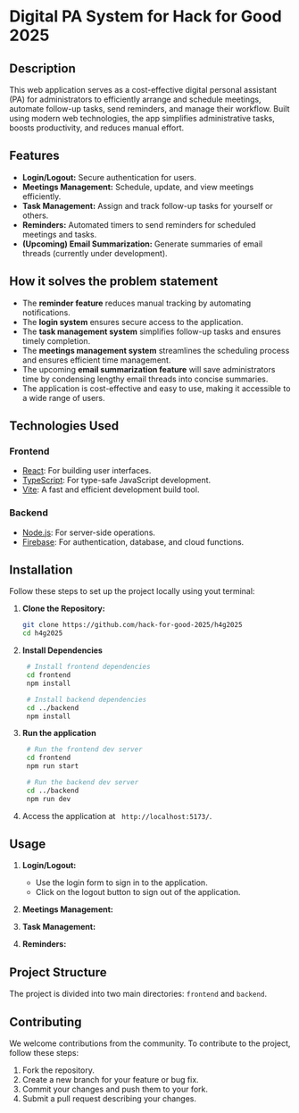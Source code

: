 # Digital PA System for Hack for Good 2025

## Description

This web application serves as a cost-effective digital personal assistant (PA) for administrators to efficiently arrange and schedule meetings, automate follow-up tasks, send reminders, and manage their workflow. Built using modern web technologies, the app simplifies administrative tasks, boosts productivity, and reduces manual effort.

## Features

- **Login/Logout:** Secure authentication for users.
- **Meetings Management:** Schedule, update, and view meetings efficiently.
- **Task Management:** Assign and track follow-up tasks for yourself or others.
- **Reminders:** Automated timers to send reminders for scheduled meetings and tasks.
- **(Upcoming) Email Summarization:** Generate summaries of email threads (currently under development).

## How it solves the problem statement

- The **reminder feature** reduces manual tracking by automating notifications.
- The **login system** ensures secure access to the application.
- The **task management system** simplifies follow-up tasks and ensures timely completion.
- The **meetings management system** streamlines the scheduling process and ensures efficient time management.
- The upcoming **email summarization feature** will save administrators time by condensing lengthy email threads into concise summaries.
- The application is cost-effective and easy to use, making it accessible to a wide range of users.

## Technologies Used

### Frontend

- [React](https://reactjs.org/): For building user interfaces.
- [TypeScript](https://www.typescriptlang.org/): For type-safe JavaScript development.
- [Vite](https://vitejs.dev/): A fast and efficient development build tool.

### Backend

- [Node.js](https://nodejs.org/): For server-side operations.
- [Firebase](https://firebase.google.com/): For authentication, database, and cloud functions.

## Installation

Follow these steps to set up the project locally using yout terminal:

1. **Clone the Repository:**

   ```bash
   git clone https://github.com/hack-for-good-2025/h4g2025
   cd h4g2025
   ```

2. **Install Dependencies**

   ```bash
    # Install frontend dependencies
    cd frontend
    npm install

    # Install backend dependencies
    cd ../backend
    npm install
   ```
3. **Run the application**

   ```bash
    # Run the frontend dev server
    cd frontend
    npm run start

    # Run the backend dev server
    cd ../backend
    npm run dev
   ```
4. Access the application at ` http://localhost:5173/`.

## Usage

1. **Login/Logout:**

   - Use the login form to sign in to the application.
   - Click on the logout button to sign out of the application.

2. **Meetings Management:**

3. **Task Management:**

4. **Reminders:**

## Project Structure

The project is divided into two main directories: `frontend` and `backend`.

## Contributing

We welcome contributions from the community. To contribute to the project, follow these steps:

1. Fork the repository.
2. Create a new branch for your feature or bug fix.
3. Commit your changes and push them to your fork.
4. Submit a pull request describing your changes.


